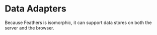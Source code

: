 # Data Adapters

Because Feathers is isomorphic, it can support data stores on both the server and the browser.

